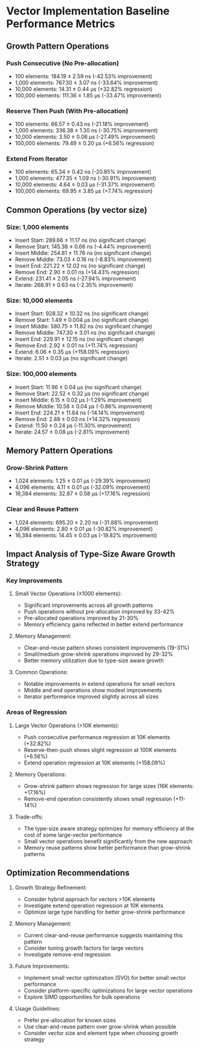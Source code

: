 # Vector Implementation Baseline Performance Metrics

## Growth Pattern Operations

### Push Consecutive (No Pre-allocation)
- 100 elements: 184.19 ± 2.59 ns (-42.53% improvement)
- 1,000 elements: 767.30 ± 3.07 ns (-33.64% improvement)
- 10,000 elements: 14.31 ± 0.44 µs (+32.82% regression)
- 100,000 elements: 111.36 ± 1.85 µs (-33.47% improvement)

### Reserve Then Push (With Pre-allocation)
- 100 elements: 66.57 ± 0.43 ns (-21.18% improvement)
- 1,000 elements: 336.38 ± 1.30 ns (-30.75% improvement)
- 10,000 elements: 3.50 ± 0.06 µs (-27.49% improvement)
- 100,000 elements: 79.49 ± 0.20 µs (+6.56% regression)

### Extend From Iterator
- 100 elements: 65.34 ± 0.42 ns (-20.85% improvement)
- 1,000 elements: 477.35 ± 1.09 ns (-30.91% improvement)
- 10,000 elements: 4.64 ± 0.03 µs (-31.37% improvement)
- 100,000 elements: 69.95 ± 3.85 µs (+7.74% regression)

## Common Operations (by vector size)

### Size: 1,000 elements
- Insert Start: 289.66 ± 11.17 ns (no significant change)
- Remove Start: 145.38 ± 0.66 ns (-4.44% improvement)
- Insert Middle: 254.81 ± 11.76 ns (no significant change)
- Remove Middle: 73.03 ± 0.16 ns (-8.83% improvement)
- Insert End: 221.22 ± 12.02 ns (no significant change)
- Remove End: 2.90 ± 0.01 ns (+14.43% regression)
- Extend: 231.41 ± 2.05 ns (-27.94% improvement)
- Iterate: 268.91 ± 0.63 ns (-2.35% improvement)

### Size: 10,000 elements
- Insert Start: 928.32 ± 10.32 ns (no significant change)
- Remove Start: 1.49 ± 0.004 µs (no significant change)
- Insert Middle: 580.75 ± 11.82 ns (no significant change)
- Remove Middle: 747.30 ± 3.01 ns (no significant change)
- Insert End: 229.91 ± 12.15 ns (no significant change)
- Remove End: 2.92 ± 0.01 ns (+11.74% regression)
- Extend: 6.06 ± 0.35 µs (+158.09% regression)
- Iterate: 2.51 ± 0.03 µs (no significant change)

### Size: 100,000 elements
- Insert Start: 11.96 ± 0.04 µs (no significant change)
- Remove Start: 22.52 ± 0.32 µs (no significant change)
- Insert Middle: 6.15 ± 0.02 µs (-1.29% improvement)
- Remove Middle: 10.58 ± 0.04 µs (-0.86% improvement)
- Insert End: 224.21 ± 11.64 ns (-14.14% improvement)
- Remove End: 2.88 ± 0.03 ns (+14.32% regression)
- Extend: 11.50 ± 0.24 µs (-11.30% improvement)
- Iterate: 24.57 ± 0.08 µs (-2.81% improvement)

## Memory Pattern Operations

### Grow-Shrink Pattern
- 1,024 elements: 1.25 ± 0.01 µs (-29.39% improvement)
- 4,096 elements: 4.11 ± 0.01 µs (-32.09% improvement)
- 16,384 elements: 32.87 ± 0.58 µs (+17.16% regression)

### Clear and Reuse Pattern
- 1,024 elements: 695.20 ± 2.20 ns (-31.88% improvement)
- 4,096 elements: 2.80 ± 0.01 µs (-30.82% improvement)
- 16,384 elements: 14.45 ± 0.03 µs (-19.82% improvement)

## Impact Analysis of Type-Size Aware Growth Strategy

### Key Improvements

1. Small Vector Operations (≤1000 elements):
   - Significant improvements across all growth patterns
   - Push operations without pre-allocation improved by 33-42%
   - Pre-allocated operations improved by 21-30%
   - Memory efficiency gains reflected in better extend performance

2. Memory Management:
   - Clear-and-reuse pattern shows consistent improvements (19-31%)
   - Small/medium grow-shrink operations improved by 29-32%
   - Better memory utilization due to type-size aware growth

3. Common Operations:
   - Notable improvements in extend operations for small vectors
   - Middle and end operations show modest improvements
   - Iterator performance improved slightly across all sizes

### Areas of Regression

1. Large Vector Operations (>10K elements):
   - Push consecutive performance regression at 10K elements (+32.82%)
   - Reserve-then-push shows slight regression at 100K elements (+6.56%)
   - Extend operation regression at 10K elements (+158.09%)

2. Memory Operations:
   - Grow-shrink pattern shows regression for large sizes (16K elements: +17.16%)
   - Remove-end operation consistently shows small regression (+11-14%)

3. Trade-offs:
   - The type-size aware strategy optimizes for memory efficiency at the cost of some large-vector performance
   - Small vector operations benefit significantly from the new approach
   - Memory reuse patterns show better performance than grow-shrink patterns

## Optimization Recommendations

1. Growth Strategy Refinement:
   - Consider hybrid approach for vectors >10K elements
   - Investigate extend operation regression at 10K elements
   - Optimize large type handling for better grow-shrink performance

2. Memory Management:
   - Current clear-and-reuse performance suggests maintaining this pattern
   - Consider tuning growth factors for large vectors
   - Investigate remove-end regression

3. Future Improvements:
   - Implement small vector optimization (SVO) for better small vector performance
   - Consider platform-specific optimizations for large vector operations
   - Explore SIMD opportunities for bulk operations

4. Usage Guidelines:
   - Prefer pre-allocation for known sizes
   - Use clear-and-reuse pattern over grow-shrink when possible
   - Consider vector size and element type when choosing growth strategy 